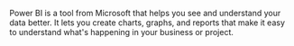 Power BI is a tool from Microsoft that helps you see and understand your data better. It lets you create charts, graphs, and reports that make it easy to understand what's happening in your business or project.
